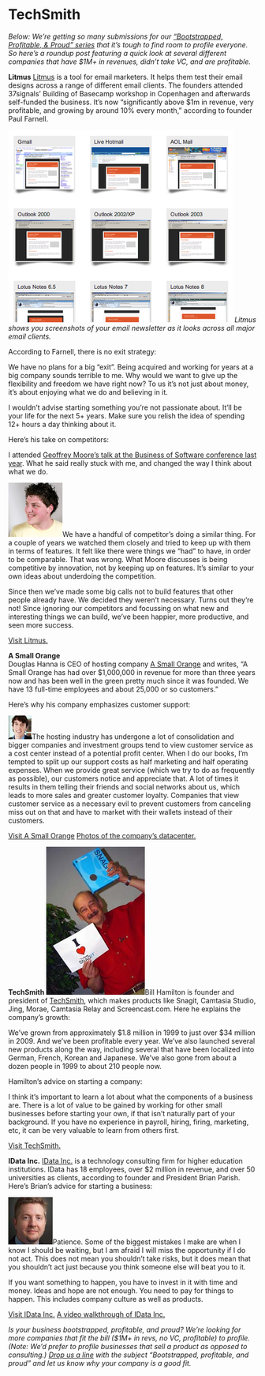 # TechSmith

<em>Below: We’re getting so many submissions for our <a href="http://bit.ly/ccc5C7">“Bootstrapped, Profitable, &amp; Proud” series</a> that it’s tough to find room to profile everyone. So here’s a roundup post featuring a quick look at several different companies that have $1M+ in revenues, didn’t take VC, and are profitable.</em>

<strong>Litmus</strong> 
<a href="http://litmusapp.com/">Litmus</a> is a tool for email marketers. It helps them test their email designs across a range of different email clients. The founders attended 37signals’ Building of Basecamp workshop in Copenhagen and afterwards self-funded the business. It’s now “significantly above $1m in revenue, very profitable, and growing by around 10% every month,” according to founder Paul Farnell.

![preview](assets/images/preview_email.png)
<em>Litmus shows you screenshots of your email newsletter as it looks across all major email clients.</em>

According to Farnell, there is no exit strategy:

We have no plans for a big “exit”. Being acquired and working for years at a big company sounds terrible to me. Why would we want to give up the flexibility and freedom we have right now? To us it’s not just about money, it’s about enjoying what we do and believing in it.

I wouldn’t advise starting something you’re not passionate about. It’ll be your life for the next 5+ years. Make sure you relish the idea of spending 12+ hours a day thinking about it.

Here’s his take on competitors:

I attended <a href="http://blog.businessofsoftware.org/2010/03/video-of-geoffrey-moore-at-business-of-software-2009.html">Geoffrey Moore’s talk at the Business of Software conference last year</a>. What he said really stuck with me, and changed the way I think about what we do.

![farnell](assets/images/paul_farnell_large.jpg)We have a handful of competitor’s doing a similar thing. For a couple of years we watched them closely and tried to keep up with them in terms of features. It felt like there were things we “had” to have, in order to be comparable. That was wrong. What Moore discusses is being competitive by innovation, not by keeping up on features. It’s similar to your own ideas about underdoing the competition.

Since then we’ve made some big calls not to build features that other people already have. We decided they weren’t necessary. Turns out they’re not! Since ignoring our competitors and focussing on what new and interesting things we can build, we’ve been happier, more productive, and seen more success.

<a href="http://litmusapp.com/">Visit Litmus.</a>

<strong>A Small Orange</strong>   
Douglas Hanna is <span class="caps">CEO</span> of hosting company <a href="http://asmallorange.com/">A Small Orange</a> and writes, “A Small Orange has had over $1,000,000 in revenue for more than three years now and has been well in the green pretty much since it was founded. We have 13 full-time employees and about 25,000 or so customers.”

Here’s why his company emphasizes customer support:

![hanna](assets/images/08fc937ced22467c3b4ec2388c8f0022.jpeg)The hosting industry has undergone a lot of consolidation and bigger companies and investment groups tend to view customer service as a cost center instead of a potential profit center. When I do our books, I’m tempted to split up our support costs as half marketing and half operating expenses. When we provide great service (which we try to do as frequently as possible), our customers notice and appreciate that. A lot of times it results in them telling their friends and social networks about us, which leads to more sales and greater customer loyalty. Companies that view customer service as a necessary evil to prevent customers from canceling miss out on that and have to market with their wallets instead of their customers.

<a href="http://asmallorange.com/">Visit A Small Orange</a>
<a href="http://asmallorange.com/hosting/shared/facilities.php">Photos of the company’s datacenter.</a>

<strong>TechSmith</strong> 
![hamilton](assets/images/2486716815_b3f4acdd5d.jpg)Bill Hamilton is founder and president of <a href="http://www.techsmith.com/">TechSmith</a>, which makes products like Snagit, Camtasia Studio, Jing, Morae, Camtasia Relay and Screencast.com. Here he explains the company’s growth:

We’ve grown from approximately $1.8 million in 1999 to just over $34 million in 2009. And we’ve been profitable every year. We’ve also launched several new products along the way, including several that have been localized into German, French, Korean and Japanese. We’ve also gone from about a dozen people in 1999 to about 210 people now.

Hamilton’s advice on starting a company:

I think it’s important to learn a lot about what the components of a business are. There is a lot of value to be gained by working for other small businesses before starting your own, if that isn’t naturally part of your background. If you have no experience in payroll, hiring, firing, marketing, etc, it can be very valuable to learn from others first.

<a href="http://www.techsmith.com/">Visit TechSmith.</a>

<strong>IData Inc.</strong> 
<a href="http://www.idatainc.com/">IData Inc.</a> is a technology consulting firm for higher education institutions. IData has 18 employees, over $2 million in revenue, and over 50 universities as clients, according to founder and President Brian Parish. Here’s Brian’s advice for starting a business:

![BP](assets/images/parishbrian-1.jpg)Patience. Some of the biggest mistakes I make are when I know I should be waiting, but I am afraid I will miss the opportunity if I do not act. This does not mean you shouldn’t take risks, but it does mean that you shouldn’t act just because you think someone else will beat you to it.

If you want something to happen, you have to invest in it with time and money. Ideas and hope are not enough. You need to pay for things to happen. This includes company culture as well as products.

<a href="http://www.idatainc.com/">Visit IData Inc.</a>
<a href="http://www.youtube.com/watch?v=62A5vIcXGpg&amp;hd=1">A video walkthrough of IData Inc.</a>

<em>Is your business bootstrapped, profitable, and proud? We’re looking for more companies that fit the bill ($1M+ in revs, no VC, profitable) to profile. (Note: We’d prefer to profile businesses that sell a product as opposed to consulting.) <a href="mailto:email@37signals.com">Drop us a line</a> with the subject “Bootstrapped, profitable, and proud” and let us know why your company is a good fit.</em>

